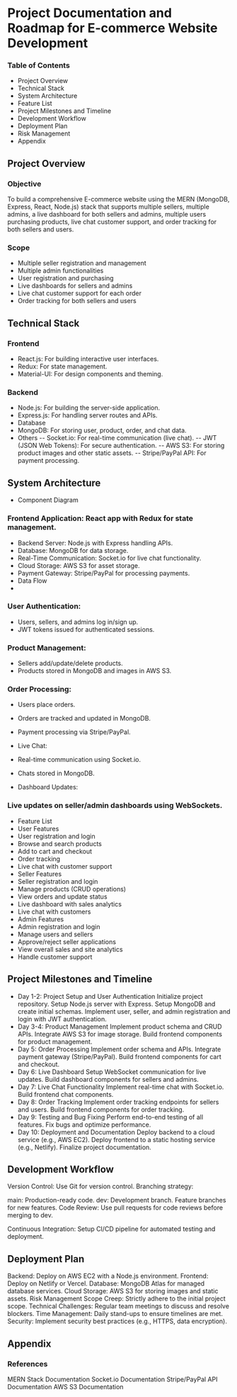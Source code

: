 
# Project Documentation and Roadmap for E-commerce Website Development
### Table of Contents
- Project Overview
- Technical Stack
- System Architecture
- Feature List
- Project Milestones and Timeline
- Development Workflow
- Deployment Plan
- Risk Management
- Appendix
## Project Overview
### Objective
To build a comprehensive E-commerce website using the MERN (MongoDB, Express, React, Node.js) stack that supports multiple sellers, multiple admins, a live dashboard for both sellers and admins, multiple users purchasing products, live chat customer support, and order tracking for both sellers and users.

### Scope
- Multiple seller registration and management
- Multiple admin functionalities
- User registration and purchasing
- Live dashboards for sellers and admins
- Live chat customer support for each order
- Order tracking for both sellers and users
## Technical Stack
### Frontend
- React.js: For building interactive user interfaces.
- Redux: For state management.
- Material-UI: For design components and theming.
### Backend
- Node.js: For building the server-side application.
- Express.js: For handling server routes and APIs.
- Database
- MongoDB: For storing user, product, order, and chat data.
- Others
-- Socket.io: For real-time communication (live chat).
-- JWT (JSON Web Tokens): For secure authentication.
-- AWS S3: For storing product images and other static assets.
-- Stripe/PayPal API: For payment processing.
## System Architecture
- Component Diagram
### Frontend Application: React app with Redux for state management.
- Backend Server: Node.js with Express handling APIs.
- Database: MongoDB for data storage.
- Real-Time Communication: Socket.io for live chat functionality.
- Cloud Storage: AWS S3 for asset storage.
- Payment Gateway: Stripe/PayPal for processing payments.
- Data Flow
- 
### User Authentication:

  - Users, sellers, and admins log in/sign up.
  - JWT tokens issued for authenticated sessions.
### Product Management:

- Sellers add/update/delete products.
- Products stored in MongoDB and images in AWS S3.
### Order Processing:

- Users place orders.
- Orders are tracked and updated in MongoDB.
- Payment processing via Stripe/PayPal.
- Live Chat:

- Real-time communication using Socket.io.
- Chats stored in MongoDB.
- Dashboard Updates:

### Live updates on seller/admin dashboards using WebSockets.
- Feature List
- User Features
- User registration and login
- Browse and search products
- Add to cart and checkout
- Order tracking
- Live chat with customer support
- Seller Features
- Seller registration and login
- Manage products (CRUD operations)
- View orders and update status
- Live dashboard with sales analytics
- Live chat with customers
- Admin Features
- Admin registration and login
- Manage users and sellers
- Approve/reject seller applications
- View overall sales and site analytics
- Handle customer support
## Project Milestones and Timeline
- Day 1-2: Project Setup and User Authentication
Initialize project repository.
Setup Node.js server with Express.
Setup MongoDB and create initial schemas.
Implement user, seller, and admin registration and login with JWT authentication.
- Day 3-4: Product Management
Implement product schema and CRUD APIs.
Integrate AWS S3 for image storage.
Build frontend components for product management.
- Day 5: Order Processing
Implement order schema and APIs.
Integrate payment gateway (Stripe/PayPal).
Build frontend components for cart and checkout.
- Day 6: Live Dashboard
Setup WebSocket communication for live updates.
Build dashboard components for sellers and admins.
- Day 7: Live Chat Functionality
Implement real-time chat with Socket.io.
Build frontend chat components.
- Day 8: Order Tracking
Implement order tracking endpoints for sellers and users.
Build frontend components for order tracking.
- Day 9: Testing and Bug Fixing
Perform end-to-end testing of all features.
Fix bugs and optimize performance.
- Day 10: Deployment and Documentation
Deploy backend to a cloud service (e.g., AWS EC2).
Deploy frontend to a static hosting service (e.g., Netlify).
Finalize project documentation.

## Development Workflow
Version Control: Use Git for version control. Branching strategy:

main: Production-ready code.
dev: Development branch.
Feature branches for new features.
Code Review: Use pull requests for code reviews before merging to dev.

Continuous Integration: Setup CI/CD pipeline for automated testing and deployment.

## Deployment Plan
Backend: Deploy on AWS EC2 with a Node.js environment.
Frontend: Deploy on Netlify or Vercel.
Database: MongoDB Atlas for managed database services.
Cloud Storage: AWS S3 for storing images and static assets.
Risk Management
Scope Creep: Strictly adhere to the initial project scope.
Technical Challenges: Regular team meetings to discuss and resolve blockers.
Time Management: Daily stand-ups to ensure timelines are met.
Security: Implement security best practices (e.g., HTTPS, data encryption).
## Appendix
### References
MERN Stack Documentation
Socket.io Documentation
Stripe/PayPal API Documentation
AWS S3 Documentation


